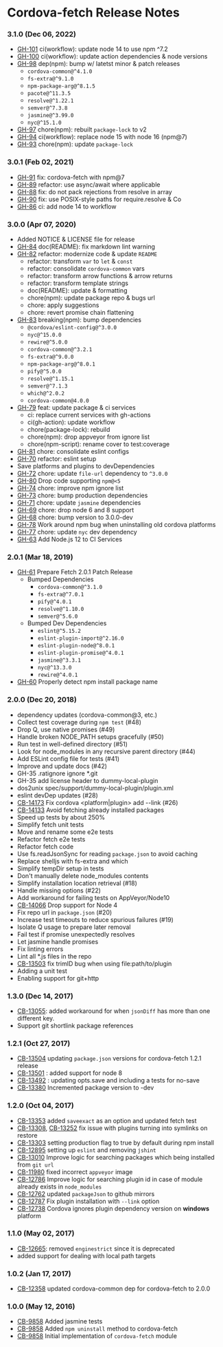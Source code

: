 <!--
#
# Licensed to the Apache Software Foundation (ASF) under one
# or more contributor license agreements.  See the NOTICE file
# distributed with this work for additional information
# regarding copyright ownership.  The ASF licenses this file
# to you under the Apache License, Version 2.0 (the
# "License"); you may not use this file except in compliance
# with the License.  You may obtain a copy of the License at
#
# http://www.apache.org/licenses/LICENSE-2.0
#
# Unless required by applicable law or agreed to in writing,
# software distributed under the License is distributed on an
# "AS IS" BASIS, WITHOUT WARRANTIES OR CONDITIONS OF ANY
#  KIND, either express or implied.  See the License for the
# specific language governing permissions and limitations
# under the License.
#
-->
# Cordova-fetch Release Notes

### 3.1.0 (Dec 06, 2022)

* [GH-101](https://github.com/apache/cordova-fetch/pull/101) ci(workflow): update node 14 to use npm ^7.2
* [GH-100](https://github.com/apache/cordova-fetch/pull/100) ci(workflow): update action dependencies & node versions
* [GH-98](https://github.com/apache/cordova-fetch/pull/98) dep(npm): bump w/ latetst minor & patch releases
  * `cordova-common@^4.1.0`
  * `fs-extra@^9.1.0`
  * `npm-package-arg@^8.1.5`
  * `pacote@^11.3.5`
  * `resolve@^1.22.1`
  * `semver@^7.3.8`
  * `jasmine@^3.99.0`
  * `nyc@^15.1.0`
* [GH-97](https://github.com/apache/cordova-fetch/pull/97) chore(npm): rebuilt `package-lock` to v2
* [GH-94](https://github.com/apache/cordova-fetch/pull/94) ci(workflow): replace node 15 with node 16 (npm@7)
* [GH-93](https://github.com/apache/cordova-fetch/pull/93) chore(npm): update `package-lock`

### 3.0.1 (Feb 02, 2021)

* [GH-91](https://github.com/apache/cordova-fetch/pull/91) fix: cordova-fetch with npm@7
* [GH-89](https://github.com/apache/cordova-fetch/pull/89) refactor: use async/await where applicable
* [GH-88](https://github.com/apache/cordova-fetch/pull/88) fix: do not pack rejections from resolve in array
* [GH-90](https://github.com/apache/cordova-fetch/pull/90) fix: use POSIX-style paths for require.resolve & Co
* [GH-86](https://github.com/apache/cordova-fetch/pull/86) ci: add node 14 to workflow

### 3.0.0 (Apr 07, 2020)

* Added NOTICE & LICENSE file for release
* [GH-84](https://github.com/apache/cordova-fetch/pull/84) doc(README): fix markdown lint warning
* [GH-82](https://github.com/apache/cordova-fetch/pull/82) refactor: modernize code & update `README`
  * refactor: transform `var` to `let` & `const`
  * refactor: consolidate `cordova-common` vars
  * refactor: transform arrow functions & arrow returns
  * refactor: transform template strings
  * doc(README): update & formatting
  * chore(npm): update package repo & bugs url
  * chore: apply suggestions
  * chore: revert promise chain flattening
* [GH-83](https://github.com/apache/cordova-fetch/pull/83) breaking(npm): bump dependencies
  * `@cordova/eslint-config@^3.0.0`
  * `nyc@^15.0.0`
  * `rewire@^5.0.0`
  * `cordova-common@^3.2.1`
  * `fs-extra@^9.0.0`
  * `npm-package-arg@^8.0.1`
  * `pify@^5.0.0`
  * `resolve@^1.15.1`
  * `semver@^7.1.3`
  * `which@^2.0.2`
  * `cordova-common@4.0.0`
* [GH-79](https://github.com/apache/cordova-fetch/pull/79) feat: update package & ci services
  * ci: replace current services with gh-actions
  * ci(gh-action): update workflow
  * chore(package-lock): rebuild
  * chore(npm): drop appveyor from ignore list
  * chore(npm-script): rename cover to test:coverage
* [GH-81](https://github.com/apache/cordova-fetch/pull/81) chore: consolidate eslint configs
* [GH-70](https://github.com/apache/cordova-fetch/pull/70) refactor: eslint setup
* Save platforms and plugins to devDependencies
* [GH-72](https://github.com/apache/cordova-fetch/pull/72) chore: update `file-url` dependency to `^3.0.0`
* [GH-80](https://github.com/apache/cordova-fetch/pull/80) Drop code supporting `npm@<5`
* [GH-74](https://github.com/apache/cordova-fetch/pull/74) chore: improve npm ignore list
* [GH-73](https://github.com/apache/cordova-fetch/pull/73) chore: bump production dependencies
* [GH-71](https://github.com/apache/cordova-fetch/pull/71) chore: update `jasmine` dependencies
* [GH-69](https://github.com/apache/cordova-fetch/pull/69) chore: drop node 6 and 8 support
* [GH-68](https://github.com/apache/cordova-fetch/pull/68) chore: bump version to 3.0.0-dev
* [GH-78](https://github.com/apache/cordova-fetch/pull/78) Work around npm bug when uninstalling old cordova platforms
* [GH-77](https://github.com/apache/cordova-fetch/pull/77) chore: update `nyc` dev dependency
* [GH-63](https://github.com/apache/cordova-fetch/pull/63) Add Node.js 12 to CI Services

### 2.0.1 (Mar 18, 2019)

* [GH-61](https://github.com/apache/cordova-fetch/pull/61) Prepare Fetch 2.0.1 Patch Release
  * Bumped Dependencies
    * `cordova-common@^3.1.0`
    * `fs-extra@^7.0.1`
    * `pify@^4.0.1`
    * `resolve@^1.10.0`
    * `semver@^5.6.0`
  * Bumped Dev Dependencies
    * `eslint@^5.15.2`
    * `eslint-plugin-import@^2.16.0`
    * `eslint-plugin-node@^8.0.1`
    * `eslint-plugin-promise@^4.0.1`
    * `jasmine@^3.3.1`
    * `nyc@^13.3.0`
    * `rewire@^4.0.1`
* [GH-60](https://github.com/apache/cordova-fetch/pull/60) Properly detect npm install package name

### 2.0.0 (Dec 20, 2018)
* dependency updates (cordova-common@3, etc.)
* Collect test coverage during `npm test` (#48)
* Drop Q, use native promises (#49)
* Handle broken NODE_PATH setups gracefully (#50)
* Run test in well-defined directory (#51)
* Look for node_modules in any recursive parent directory (#44)
* Add ESLint config file for tests (#41)
* Improve and update docs (#42)
* GH-35 .ratignore ignore *.git
* GH-35 add license header to dummy-local-plugin
* dos2unix spec/support/dummy-local-plugin/plugin.xml
* eslint devDep updates (#28)
* [CB-14173](https://issues.apache.org/jira/browse/CB-14173) Fix cordova <platform|plugin> add --link (#26)
* [CB-14133](https://issues.apache.org/jira/browse/CB-14133) Avoid fetching already installed packages
* Speed up tests by about 250%
* Simplify fetch unit tests
* Move and rename some e2e tests
* Refactor fetch e2e tests
* Refactor fetch code
* Use fs.readJsonSync for reading `package.json` to avoid caching
* Replace shelljs with fs-extra and which
* Simplify tempDir setup in tests
* Don't manually delete node_modules contents
* Simplify installation location retrieval (#18)
* Handle missing options (#22)
* Add workaround for failing tests on AppVeyor/Node10
* [CB-14066](https://issues.apache.org/jira/browse/CB-14066) Drop support for Node 4
* Fix repo url in `package.json` (#20)
* Increase test timeouts to reduce spurious failures (#19)
* Isolate Q usage to prepare later removal
* Fail test if promise unexpectedly resolves
* Let jasmine handle promises
* Fix linting errors
* Lint all *.js files in the repo
* [CB-13503](https://issues.apache.org/jira/browse/CB-13503) fix trimID bug when using file:path/to/plugin
* Adding a unit test
* Enabling support for git+http

### 1.3.0 (Dec 14, 2017)
* [CB-13055](https://issues.apache.org/jira/browse/CB-13055): added workaround for when `jsonDiff` has more than one different key. 
* Support git shortlink package references

### 1.2.1 (Oct 27, 2017)
* [CB-13504](https://issues.apache.org/jira/browse/CB-13504) updating `package.json` versions for cordova-fetch 1.2.1 release
* [CB-13501](https://issues.apache.org/jira/browse/CB-13501) : added support for node 8
* [CB-13492](https://issues.apache.org/jira/browse/CB-13492) : updating opts.save and including a tests for no-save
* [CB-13380](https://issues.apache.org/jira/browse/CB-13380) Incremented package version to -dev

### 1.2.0 (Oct 04, 2017)
* [CB-13353](https://issues.apache.org/jira/browse/CB-13353) added `saveexact` as an option and updated fetch test
* [CB-13308](https://issues.apache.org/jira/browse/CB-13308), [CB-13252](https://issues.apache.org/jira/browse/CB-13252) fix issue with plugins turning into symlinks on restore
* [CB-13303](https://issues.apache.org/jira/browse/CB-13303) setting production flag to true by default during npm install
* [CB-12895](https://issues.apache.org/jira/browse/CB-12895) setting up `eslint` and removing `jshint`
* [CB-13010](https://issues.apache.org/jira/browse/CB-13010) Improve logic for searching packages which being installed from `git url`
* [CB-11980](https://issues.apache.org/jira/browse/CB-11980) fixed incorrect `appveyor` image
* [CB-12786](https://issues.apache.org/jira/browse/CB-12786) Improve logic for searching plugin id in case of module already exists in `node_modules`
* [CB-12762](https://issues.apache.org/jira/browse/CB-12762) updated `packageJson` to github mirrors
* [CB-12787](https://issues.apache.org/jira/browse/CB-12787) Fix plugin installation with `--link` option
* [CB-12738](https://issues.apache.org/jira/browse/CB-12738) Cordova ignores plugin dependency version on **windows** platform

### 1.1.0 (May 02, 2017)
* [CB-12665](https://issues.apache.org/jira/browse/CB-12665): removed `enginestrict` since it is deprecated
* added support for dealing with local path targets

### 1.0.2 (Jan 17, 2017)
* [CB-12358](https://issues.apache.org/jira/browse/cb-12358) updated cordova-common dep for cordova-fetch to 2.0.0

### 1.0.0 (May 12, 2016)
* [CB-9858](https://issues.apache.org/jira/browse/CB-9858) Added jasmine tests
* [CB-9858](https://issues.apache.org/jira/browse/CB-9858) Added `npm uninstall` method to cordova-fetch
* [CB-9858](https://issues.apache.org/jira/browse/CB-9858) Initial implementation of `cordova-fetch` module
